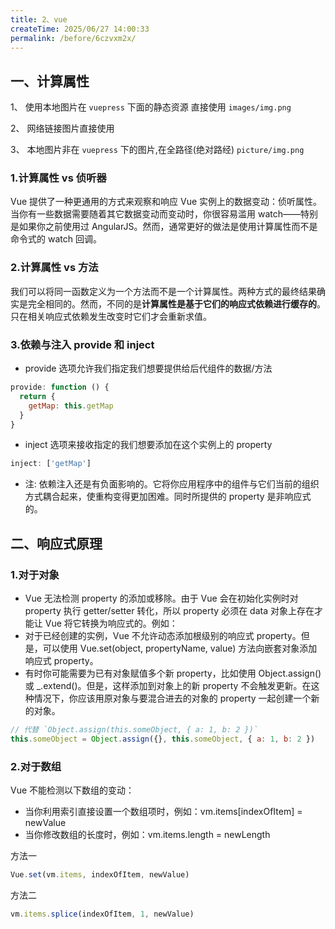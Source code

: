 ```yaml
---
title: 2、vue
createTime: 2025/06/27 14:00:33
permalink: /before/6czvxm2x/
---
```

##  一、计算属性

1、 使用本地图片在 `vuepress` 下面的静态资源 直接使用 `images/img.png`

2、 网络链接图片直接使用

3、 本地图片非在 `vuepress` 下的图片,在全路径(绝对路经) `picture/img.png`
<Swiper :items="['images/img.png','https://test.hnnfs.com/html/img/index_bng.jpg','picture/img.png']"></Swiper>

### 1.计算属性 vs 侦听器

Vue 提供了一种更通用的方式来观察和响应 Vue 实例上的数据变动：侦听属性。当你有一些数据需要随着其它数据变动而变动时，你很容易滥用 watch——特别是如果你之前使用过 AngularJS。然而，通常更好的做法是使用计算属性而不是命令式的 watch 回调。

### 2.计算属性 vs 方法
我们可以将同一函数定义为一个方法而不是一个计算属性。两种方式的最终结果确实是完全相同的。然而，不同的是**计算属性是基于它们的响应式依赖进行缓存的**。只在相关响应式依赖发生改变时它们才会重新求值。

### 3.依赖与注入 provide 和 inject
- provide 选项允许我们指定我们想要提供给后代组件的数据/方法
```js
provide: function () {
  return {
    getMap: this.getMap
  }
}
```
-  inject 选项来接收指定的我们想要添加在这个实例上的 property
```js
inject: ['getMap']
```
- 注: 依赖注入还是有负面影响的。它将你应用程序中的组件与它们当前的组织方式耦合起来，使重构变得更加困难。同时所提供的 property 是非响应式的。

## 二、响应式原理

### 1.对于对象
- Vue 无法检测 property 的添加或移除。由于 Vue 会在初始化实例时对 property 执行 getter/setter 转化，所以 property 必须在 data 对象上存在才能让 Vue 将它转换为响应式的。例如：
- 对于已经创建的实例，Vue 不允许动态添加根级别的响应式 property。但是，可以使用 Vue.set(object, propertyName, value) 方法向嵌套对象添加响应式 property。
- 有时你可能需要为已有对象赋值多个新 property，比如使用 Object.assign() 或 _.extend()。但是，这样添加到对象上的新 property 不会触发更新。在这种情况下，你应该用原对象与要混合进去的对象的 property 一起创建一个新的对象。
```js
// 代替 `Object.assign(this.someObject, { a: 1, b: 2 })`
this.someObject = Object.assign({}, this.someObject, { a: 1, b: 2 })
```
### 2.对于数组

Vue 不能检测以下数组的变动：
   - 当你利用索引直接设置一个数组项时，例如：vm.items[indexOfItem] = newValue
   - 当你修改数组的长度时，例如：vm.items.length = newLength

方法一
```js
Vue.set(vm.items, indexOfItem, newValue)
```
方法二
```js
vm.items.splice(indexOfItem, 1, newValue)

```

